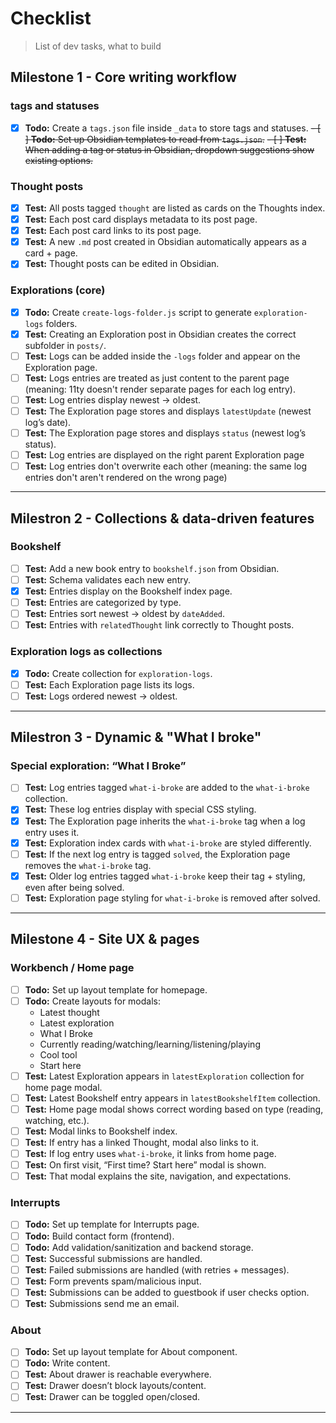 # Checklist

> List of dev tasks, what to build

## Milestone 1 - Core writing workflow

### tags and statuses

-   [x] **Todo:** Create a `tags.json` file inside `_data` to store tags and statuses.
~~-   [ ] **Todo:** Set up Obsidian templates to read from `tags.json`.~~
~~-   [ ] **Test:** When adding a tag or status in Obsidian, dropdown suggestions show existing options.~~

### Thought posts

-   [X] **Test:** All posts tagged `thought` are listed as cards on the Thoughts index.
-   [X] **Test:** Each post card displays metadata to its post page.
-   [X] **Test:** Each post card links to its post page.
-   [X] **Test:** A new `.md` post created in Obsidian automatically appears as a card + page.
-   [X] **Test:** Thought posts can be edited in Obsidian.

### Explorations (core)

-   [X] **Todo:** Create `create-logs-folder.js` script to generate `exploration-logs` folders.
-   [X] **Test:** Creating an Exploration post in Obsidian creates the correct subfolder in `posts/`.
-   [ ] **Test:** Logs can be added inside the `-logs` folder and appear on the Exploration page.
-   [ ] **Test:** Logs entries are treated as just content to the parent page (meaning: 11ty doesn't render separate pages for each log entry).
-   [ ] **Test:** Log entries display newest → oldest.
-   [ ] **Test:** The Exploration page stores and displays `latestUpdate` (newest log’s date).
-   [ ] **Test:** The Exploration page stores and displays `status` (newest log’s status).
-   [ ] **Test:** Log entries are displayed on the right parent Exploration page
-   [ ] **Test:** Log entries don't overwrite each other (meaning: the same log entries don't aren't rendered on the wrong page)

---

## Milestron 2 - Collections & data-driven features

### Bookshelf

-   [ ] **Test:** Add a new book entry to `bookshelf.json` from Obsidian.
-   [ ] **Test:** Schema validates each new entry.
-   [X] **Test:** Entries display on the Bookshelf index page.
-   [ ] **Test:** Entries are categorized by type.
-   [ ] **Test:** Entries sort newest → oldest by `dateAdded`.
-   [ ] **Test:** Entries with `relatedThought` link correctly to Thought posts.

### Exploration logs as collections

-   [X] **Todo:** Create collection for `exploration-logs`.
-   [ ] **Test:** Each Exploration page lists its logs.
-   [ ] **Test:** Logs ordered newest → oldest.

---

## Milestron 3 - Dynamic & "What I broke"

### Special exploration: “What I Broke”

-   [ ] **Test:** Log entries tagged `what-i-broke` are added to the `what-i-broke` collection.
-   [X] **Test:** These log entries display with special CSS styling.
-   [X] **Test:** The Exploration page inherits the `what-i-broke` tag when a log entry uses it.
-   [X] **Test:** Exploration index cards with `what-i-broke` are styled differently.
-   [ ] **Test:** If the next log entry is tagged `solved`, the Exploration page removes the `what-i-broke` tag.
-   [X] **Test:** Older log entries tagged `what-i-broke` keep their tag + styling, even after being solved.
-   [ ] **Test:** Exploration page styling for `what-i-broke` is removed after solved.

---

## Milestone 4 - Site UX & pages

### Workbench / Home page

-   [ ] **Todo:** Set up layout template for homepage.
-   [ ] **Todo:** Create layouts for modals:
    -   Latest thought
    -   Latest exploration
    -   What I Broke
    -   Currently reading/watching/learning/listening/playing
    -   Cool tool
    -   Start here
-   [ ] **Test:** Latest Exploration appears in `latestExploration` collection for home page modal.
-   [ ] **Test:** Latest Bookshelf entry appears in `latestBookshelfItem` collection.
-   [ ] **Test:** Home page modal shows correct wording based on type (reading, watching, etc.).
-   [ ] **Test:** Modal links to Bookshelf index.
-   [ ] **Test:** If entry has a linked Thought, modal also links to it.
-   [ ] **Test:** If log entry uses `what-i-broke`, it links from home page.
-   [ ] **Test:** On first visit, “First time? Start here” modal is shown.
-   [ ] **Test:** That modal explains the site, navigation, and expectations.

### Interrupts

-   [ ] **Todo:** Set up template for Interrupts page.
-   [ ] **Todo:** Build contact form (frontend).
-   [ ] **Todo:** Add validation/sanitization and backend storage.
-   [ ] **Test:** Successful submissions are handled.
-   [ ] **Test:** Failed submissions are handled (with retries + messages).
-   [ ] **Test:** Form prevents spam/malicious input.
-   [ ] **Test:** Submissions can be added to guestbook if user checks option.
-   [ ] **Test:** Submissions send me an email.

### About

-   [ ] **Todo:** Set up layout template for About component.
-   [ ] **Todo:** Write content.
-   [ ] **Test:** About drawer is reachable everywhere.
-   [ ] **Test:** Drawer doesn’t block layouts/content.
-   [ ] **Test:** Drawer can be toggled open/closed.

---

